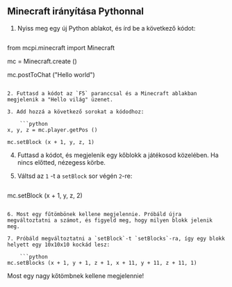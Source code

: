## Minecraft irányítása Pythonnal

1. Nyiss meg egy új Python ablakot, és írd be a következő kódot:
    
    ```python
from mcpi.minecraft import Minecraft 

mc = Minecraft.create () 

mc.postToChat ("Hello world")
```

2. Futtasd a kódot az `F5` paranccsal és a Minecraft ablakban megjelenik a "Hello világ" üzenet.

3. Add hozzá a következő sorokat a kódodhoz:
    
    ```python
x, y, z = mc.player.getPos () 

mc.setBlock (x + 1, y, z, 1)
```

4. Futtasd a kódot, és megjelenik egy kőblokk a játékosod közelében. Ha nincs előtted, nézegess körbe.

5. Váltsd az `1` -t a `setBlock` sor végén `2`-re:
    
    ```python
mc.setBlock (x + 1, y, z, 2)
```

6. Most egy fűtömbönek kellene megjelennie. Próbáld újra megváltoztatni a számot, és figyeld meg, hogy milyen blokk jelenik meg.

7. Próbáld megváltoztatni a `setBlock`-t `setBlocks`-ra, így egy blokk helyett egy 10x10x10 kockád lesz:
    
    ```python
mc.setBlocks (x + 1, y + 1, z + 1, x + 11, y + 11, z + 11, 1)
```

Most egy nagy kőtömbnek kellene megjelennie!